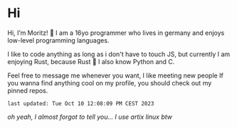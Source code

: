 
# Hi

Hi, I’m Moritz! 👋
I am a 16yo programmer who lives in germany and enjoys low-level programming languages.

I like to code anything as long as i don't have to touch JS,
but currently I am enjoying Rust, because Rust 🦀
I also know Python and C.

Feel free to message me whenever you want, I like meeting new people
If you wanna find anything cool on my profile, you should check out my pinned repos.

`last updated: Tue Oct 10 12:08:09 PM CEST 2023`

_oh yeah, I almost forgot to tell you... I use artix linux btw_
